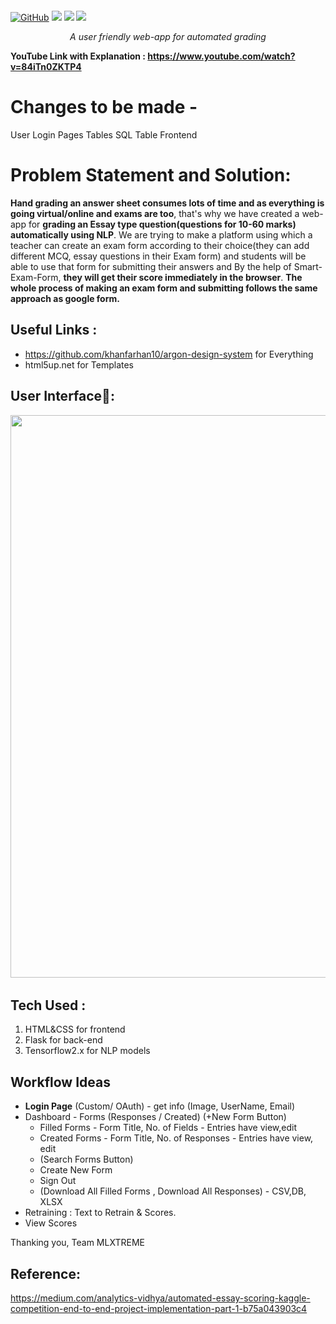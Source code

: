 <p align="center">
<img alt="" src="https://i.ibb.co/b7WBPXb/facebook-cover-photo-2.png" />
<br/>

<a href="LICENSE"><img alt="GitHub" src="https://img.shields.io/github/license/soumya997/Smart-Exam-Form?style=for-the-badge"></a>
  <img src="https://forthebadge.com/images/badges/built-with-love.svg">     <img src="https://forthebadge.com/images/badges/made-with-python.svg">    <img src="https://forthebadge.com/images/badges/open-source.svg">

<center><i>A user friendly web-app for automated grading</i></center>

**YouTube Link with Explanation : https://www.youtube.com/watch?v=84iTn0ZKTP4**
 
# Changes to be made -
User Login
Pages Tables
SQL Table
Frontend


 

</p>

# Problem Statement and Solution:
**Hand grading an answer sheet consumes lots of time and as everything is going virtual/online and exams are too**, that's why we have created a web-app for **grading an Essay type question(questions for 10-60 marks) automatically using NLP**. We are trying to make a platform using which a teacher can create an exam form according to their choice(they can add different MCQ, essay questions in their Exam form) and students will be able to use that form for submitting their answers and By the help of Smart-Exam-Form, **they will get their score immediately in the browser**. **The whole process of making an exam form and submitting follows the same approach as google form.**  


## Useful Links :
- https://github.com/khanfarhan10/argon-design-system for Everything
- html5up.net for Templates

## User Interface📱:
<pre>
<img src="https://i.ibb.co/hsLJp7m/piccq05pip2d.png" width="900">  <img src="https://i.ibb.co/bLj1DFQ/pica7rbc4of4.png" width="900">  <img src="https://i.ibb.co/BLJjB21/picvh93gu9a3.png" width="900"> <img src="https://i.ibb.co/rwxKvWF/picxx1rynkwt.png" width="900">
</pre>
## Tech Used :
1. HTML&CSS for frontend
2. Flask for back-end
3. Tensorflow2.x for NLP models


## Workflow Ideas
- **Login Page** (Custom/ OAuth) - get info (Image, UserName, Email)
- Dashboard - Forms (Responses / Created) (+New Form Button)
  -  Filled Forms - Form Title, No. of Fields - Entries have view,edit
  -  Created Forms - Form Title, No. of Responses - Entries have view, edit
  -  (Search Forms Button)
  -  Create New Form
  -  Sign Out
  -  (Download All Filled Forms , Download All Responses) - CSV,DB, XLSX
- Retraining : Text to Retrain & Scores.
- View Scores

Thanking you,
Team MLXTREME

## Reference:
https://medium.com/analytics-vidhya/automated-essay-scoring-kaggle-competition-end-to-end-project-implementation-part-1-b75a043903c4
